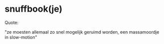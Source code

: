 # snuffbook(je)

Quote:

"ze moesten allemaal zo snel mogelijk geruimd worden,
 een massamoordje in slow-motion"
